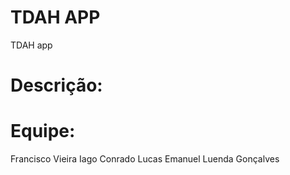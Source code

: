 # TDAH APP
TDAH app

# Descrição:

# Equipe:
Francisco Vieira
Iago Conrado
Lucas Emanuel
Luenda Gonçalves
